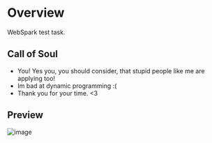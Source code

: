 # Overview

WebSpark test task.

## Call of Soul

- You! Yes you, you should consider, that stupid people like me are applying too!
- Im bad at dynamic programming :(
- Thank you for your time. <3

## Preview

![image](https://img.techpowerup.org/200819/pew.jpg)

